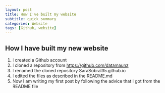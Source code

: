 ```yaml
---
layout: post
title: How I've built my website
subtitle: quick summary
categories: Website
tags: [Github, website]
---
```


## How I have built my new website

1. I created a Github account
2. I cloned a repository from https://github.com/datamaunz
3. I renamed the cloned repository SaraSobral35.github.io
4. I edited the files as described in the README.md
5. Now I am writing my first post by following the advice that I got from the README file
